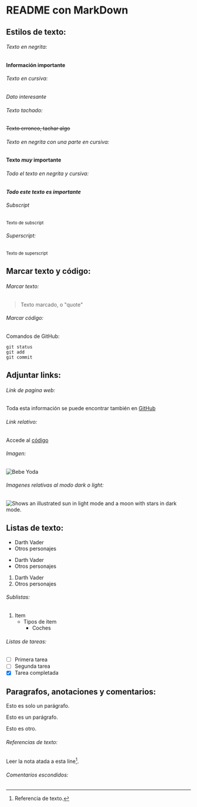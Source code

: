# README con MarkDown

## Estilos de texto:

###### Texto en negrita:

**Información importante**

###### Texto en cursiva:

*Dato interesante*

###### Texto tachado:

~~Texto erroneo, tachar algo~~

###### Texto en negrita con una parte en cursiva:

**Texto _muy_ importante**

###### Todo el texto en negrita y cursiva:

***Todo este texto es importante***

###### Subscript

<sub>Texto de subscript</sub>

###### Superscript:

<sup>Texto de superscript</sup>

## Marcar texto y código:

###### Marcar texto:

>Texto marcado, o "quote"

###### Marcar código:

Comandos de GitHub:
```
git status
git add
git commit
```

## Adjuntar links:

###### Link de pagina web:

Toda esta información se puede encontrar también en [GitHub](https://docs.github.com/es/get-started/writing-on-github/getting-started-with-writing-and-formatting-on-github/basic-writing-and-formatting-syntax)

###### Link relativo:

Accede al [código](src/Main.java)

###### Imagen:

![Bebe Yoda](https://img.europapress.es/fotoweb/fotonoticia_20220616134641_1200.jpg)

###### Imagenes relativas al modo dark o light:

<picture>
  <source media="(prefers-color-scheme: dark)" srcset="https://user-images.githubusercontent.com/25423296/163456776-7f95b81a-f1ed-45f7-b7ab-8fa810d529fa.png">
  <source media="(prefers-color-scheme: light)" srcset="https://user-images.githubusercontent.com/25423296/163456779-a8556205-d0a5-45e2-ac17-42d089e3c3f8.png">
  <img alt="Shows an illustrated sun in light mode and a moon with stars in dark mode." src="https://user-images.githubusercontent.com/25423296/163456779-a8556205-d0a5-45e2-ac17-42d089e3c3f8.png">
</picture>

## Listas de texto:

- Darth Vader
- Otros personajes

* Darth Vader
* Otros personajes

1. Darth Vader
2. Otros personajes

###### Sublistas:

1. Item
    - Tipos de item
        - Coches

###### Listas de tareas:

- [ ] Primera tarea
- [ ] Segunda tarea
- [x] Tarea completada

## Paragrafos, anotaciones y comentarios:

Esto es
solo un parágrafo.

Esto es un parágrafo.

Esto es otro.

###### Referencias de texto:

Leer la nota atada a esta line[^1].

[^1]: Referencia de texto.

###### Comentarios escondidos:

<!--Comentario escondido-->